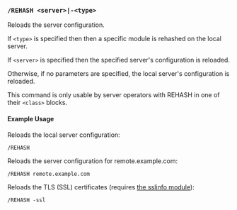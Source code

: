 <!-- This file contains a page fragment. Any changes will affect all pages that include it. -->

### `/REHASH <server>|-<type>`

Reloads the server configuration.

If `<type>` is specified then then a specific module is rehashed on the local server.

If `<server>` is specified then the specified server's configuration is reloaded.

Otherwise, if no parameters are specified, the local server's configuration is reloaded.

This command is only usable by server operators with REHASH in one of their `<class>` blocks.

#### Example Usage

Reloads the local server configuration:

```plaintext
/REHASH
```

Reloads the server configuration for remote.example.com:

```plaintext
/REHASH remote.example.com
```

Reloads the TLS (SSL) certificates (requires [the sslinfo module](/3/modules/sslinfo)):

```plaintext
/REHASH -ssl
```
